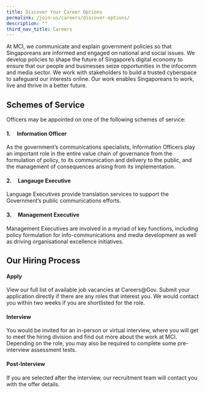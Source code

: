 ```yaml
---
title: Discover Your Career Options
permalink: /join-us/careers/discover-options/
description: ""
third_nav_title: Careers
---
```

At MCI, we communicate and explain government policies so that Singaporeans are informed and engaged on national and social issues. We develop policies to shape the future of Singapore’s digital economy to ensure that our people and businesses seize opportunities in the infocomm and media sector. We work with stakeholders to build a trusted cyberspace to safeguard our interests online. Our work enables Singaporeans to work, live and thrive in a better future.

## Schemes of Service

Officers may be appointed on one of the following schemes of service:

#### 1.     Information Officer

As the government’s communications specialists, Information Officers play an important role in the entire value chain of governance from the formulation of policy, to its communication and delivery to the public, and the management of consequences arising from its implementation.

#### 2.     Langauge Executive

Language Executives provide translation services to support the Government’s public communications efforts.

#### 3.     Management Executive

Management Executives are involved in a myriad of key functions, including policy formulation for info-communications and media development as well as driving organisational excellence initiatives.

## Our Hiring Process

#### Apply

View our full list of available job vacancies at Careers@Gov. Submit your application directly if there are any roles that interest you. We would contact you within two weeks if you are shortlisted for the role.

#### Interview

You would be invited for an in-person or virtual interview, where you will get to meet the hiring division and find out more about the work at MCI. Depending on the role, you may also be required to complete some pre-interview assessment tests.

#### Post-Interview

If you are selected after the interview, our recruitment team will contact you with the offer details.